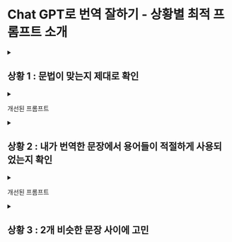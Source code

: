 # Chat GPT로 번역 잘하기 - 상황별 최적 프롬프트 소개


<details>
<summary><h2>상황 1 : 문법이 맞는지 제대로 확인</h2></summary>
원문 : 그녀는 오랜 시간 음악을 공부했습니다.<br/>
번역한 문장 : She long time studied music.  
</details>
<details>
<summary><p>개선된 프롬프트</p></summary>
- 나는 번역이 문법적으로 정확할 뿐만 아니라, 영어권 청자들에게도 자연스럽게 잘 와닿게 하고 싶음.<br/>
- 번역문의 문법을 검사하고 문법이 틀렸다면 왜 틀렸는지, 다음엔 안틀릴 수 있도록 이유를 설명해줘. 최대한 쉽게 설명해줘<br/>
- 그리고 더 자연스럽거나 매력적으로 들릴 수 있는 다른 표현을 3개 제안해줘<br/>
- 번역문은아래와 같아<br/>
    - 'She long time studied music.'<br/>
- 특히 원문의 느낌을 유지하면서 영어로 자연스럽게 들릴 수 있도록 하는 것이 중요해 . 원문은 '그녀는 오랜 시간 음악을 공부했습니다.'"여기서 정말 오랜시간 고생하면서 공부한 느낌도 강조하고 싶어<br/>
</details>



<details>
<summary><h2>상황 2 : 내가 번역한 문장에서 용어들이 적절하게 사용되었는지 확인</h2></summary>

원문 : 행정안전부은 2024년 사용자 중심의 공공 웹·앱 사용자 인터페이스(UI)와 사용자 경험(UX) 혁신을 위해 12억원 규모의 예산을 투입하여 본격 개선한다.  <br/>
번역한 문장 : The Ministry of Public Administration and Security will invest 1.2 billion won in budget to innovate user-based public web and app user interface (UI) and user experience (UX) in 2024 to improve it.

</details>
<details>
<summary><p>개선된 프롬프트</p></summary>
원문 : 행정안전부은 2024년 사용자 중심의 공공 웹·앱 사용자 인터페이스(UI)와 사용자 경험(UX) 혁신을 위해 12억원 규모의 예산을 투입하여 본격 개선한다.

번역 : The Ministry of Public Administration and Security will invest 1.2 billion won in budget to innovate user-centered public web and app user interface (UI) and user experience (UX) in 2024 to improve it in earnest.

- 내가 번역한 영어 문장 어때? 이상하면 이유를 알려줘
- 특히 사용자 경험 혁신, 사용자 중심, 공공 웹앱 같은 전문 용어들의 번역이 제대로 된게 맞는지 꼭 확인해주고 이유를 알려줘
- 번역을 개선할 수 있으면, 영어적으로 자연스럽게 표현해줘
- 이 글은 정부의 보도자료이기 떄문에 문장이 간결하고 정확하고 분명해야 해
- 개선된 번역문은 3가지 옵션을 주고, 왜 그렇게 번역했는지 이유도 설명해줘
- 그리고 그 중에서 가장 좋은 옵션을 선정해줘
</details>


<details>
<summary><h2>상황 3 : 2개 비슷한 문장 사이에 고민</h2></summary>

원문 : 해당 장치는 인터넷에 쉽게 접근할 수 있도록 한다.   <br/>
번역 1 : The device enables easy access to the internet.   <br/>
번역 2 : The device facilitates easy access to the internet.  
</details>

